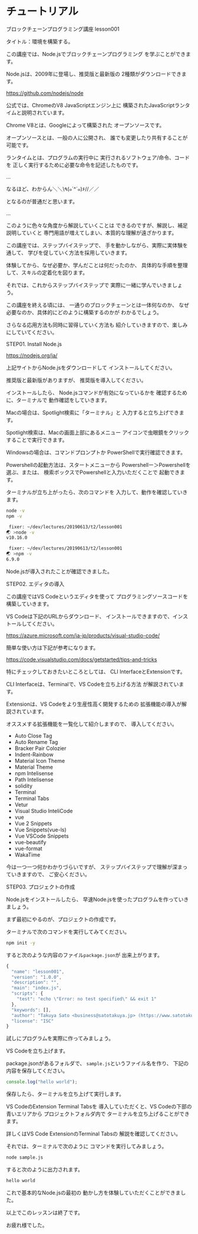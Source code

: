 # チュートリアル

ブロックチェーンプログラミング講座 lesson001

タイトル：環境を構築する。

この講座では、Node.jsでブロックチェーンプログラミング
を学ぶことができます。

Node.jsは、2009年に登場し、推奨版と最新版の
2種類がダウンロードできます。

https://github.com/nodejs/node

公式では、ChromeのV8 JavaScriptエンジン上に
構築されたJavaScriptランタイムと説明されています。

Chrome V8とは、Googleによって構築された
オープンソースです。

オープンソースとは、一般の人に公開され、
誰でも変更したり共有することが可能です。

ランタイムとは、プログラムの実行中に
実行されるソフトウェア/命令、コードを
正しく実行するために必要な命令を記述したものです。

...

なるほど、わからん＼＼\٩(๑`^´๑)۶//／／

となるのが普通だと思います。

...

このように色々な角度から解説していくことは
できるのですが、解説し、補足説明していくと
専門用語が増えてしまい、本質的な理解が遠ざかります。

この講座では、ステップバイステップで、
手を動かしながら、実際に実体験を通して、
学びを促していく方法を採用していきます。

体験してから、なぜ必要か、学んだことは何だったのか、
具体的な手順を整理して、スキルの定着化を図ります。

それでは、これからステップバイステップで
実際に一緒に学んでいきましょう。

この講座を終える頃には、
一通りのブロックチェーンとは一体何なのか、
なぜ必要なのか、具体的にどのように構築するのかが
わかるでしょう。

さらなる応用方法も同時に習得していく方法も
紹介していきますので、楽しみにしていてください。

STEP01. Install Node.js

https://nodejs.org/ja/

上記サイトからNode.jsをダウンロードして
インストールしてください。

推奨版と最新版がありますが、
推奨版を導入してください。

インストールしたら、
Node.jsコマンドが有効になっているかを
確認するために、ターミナルで
動作確認をしていきます。

Macの場合は、Spotlight検索に「ターミナル」と
入力すると立ち上げできます。

Spotlight検索は、Macの画面上部にあるメニュー
アイコンで虫眼鏡をクリックすることで実行できます。

Windowsの場合は、コマンドプロンプトか
PowerShellで実行確認できます。

Powershellの起動方法は、スタートメニューから
Powershellー＞Powershellを選ぶ、または、
検索ボックスでPowershellと入力いただくことで
起動できます。

ターミナルが立ち上がったら、次のコマンドを
入力して、動作を確認していきます。

``` bash terminal
node -v
npm -v
```

``` bash result
 fixer: ~/dev/lectures/20190613/t2/lesson001 
🌏 >node -v
v10.16.0

 fixer: ~/dev/lectures/20190613/t2/lesson001 
🌏 >npm -v
6.9.0
```

Node.jsが導入されたことが確認できました。

STEP02. エディタの導入

この講座ではVS Codeというエディタを使って
プログラミングソースコードを構築していきます。

VS Codeは下記のURLからダウンロード、
インストールできますので、インストールしてください。

https://azure.microsoft.com/ja-jp/products/visual-studio-code/

簡単な使い方は下記が参考になります。

https://code.visualstudio.com/docs/getstarted/tips-and-tricks

特にチェックしておきたいところとしては、
CLI InterfaceとExtensionです。

CLI Interfaceは、Terminalで、VS Codeを立ち上げる方法
が解説されています。

Extensionは、VS Codeをより生産性高く開発するための
拡張機能の導入が解説されています。

オススメする拡張機能を一覧化して紹介しますので、
導入してください。

- Auto Close Tag
- Auto Rename Tag
- Bracker Pair Colozier
- Indent-Rainbow
- Material Icon Theme
- Material Theme
- npm Intelisense
- Path Intelisense
- solidity
- Terminal
- Terminal Tabs
- Vetur
- Visual Studio InteliCode
- vue
- Vue 2 Snippets
- Vue Snippets(vue-ls)
- Vue VSCode Snippets
- vue-beautify
- vue-format
- WakaTime

今は一つ一つ何かわかりづらいですが、
ステップバイステップで理解が深まっていきますので、
ご安心ください。

STEP03. プロジェクトの作成

Node.jsをインストールしたら、
早速Node.jsを使ったプログラムを作っていきましょう。

まず最初にやるのが、プロジェクトの作成です。

ターミナルで次のコマンドを実行してみてください。

``` bash terminal
npm init -y
```

すると次のような内容のファイル`package.json`が
出来上がります。

``` js package.json
{
  "name": "lesson001",
  "version": "1.0.0",
  "description": "",
  "main": "index.js",
  "scripts": {
    "test": "echo \"Error: no test specified\" && exit 1"
  },
  "keywords": [],
  "author": "Takuya Sato <business@satotakuya.jp> (https://www.satotakuya.jp/)",
  "license": "ISC"
}
```

試しにプログラムを実際に作ってみましょう。

VS Codeを立ち上げます。

package.jsonがあるフォルダで、
`sample.js`というファイル名を作り、
下記の内容を保存してください。

``` js
console.log("hello world");
```

保存したら、ターミナルを立ち上げて実行します。

VS CodeのExtension Terminal Tabsを
導入していただくと、VS Codeの下部の青いエリアから
プロジェクトフォルダ内で
ターミナルを立ち上げることができます。

詳しくはVS Code ExtensionのTerminal Tabsの
解説を確認してください。

それでは、ターミナルで次のように
コマンドを実行してみましょう。

``` bash terminal
node sample.js
```

すると次のように出力されます。

``` bash result
hello world
```

これで基本的なNode.jsの最初の
動かし方を体験していただくことができました。

以上でこのレッスンは終了です。

お疲れ様でした。


